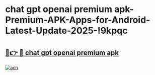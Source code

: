 # chat gpt openai premium apk-Premium-APK-Apps-for-Android-Latest-Update-2025-!9kpqc

# <h2><a href="https://googleone.com">🔗👉 🔴 chat gpt openai premium apk</a></h2>

[![acn](https://github.com/user-attachments/assets/0f9c940e-d8b0-45ae-aac7-cd30a18b3e1c)](https://googleone.com)

